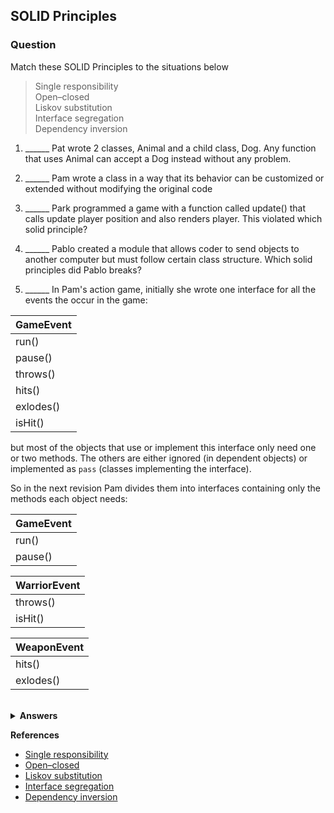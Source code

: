 ## SOLID Principles

### Question

Match these SOLID Principles to the situations below

>Single responsibility  
>Open–closed  
>Liskov substitution  
>Interface segregation  
>Dependency inversion  

1. ______ Pat wrote 2 classes, Animal and a child class, Dog. Any function that uses Animal can accept a Dog instead without any problem.

2. ______ Pam wrote a class in a way that its behavior can be customized or extended without modifying the original code

3. ______ Park programmed a game with a function called update() that calls update player position and also renders player.  This violated which solid principle?

4. ______ Pablo created a module that allows coder to send objects to another computer but must follow certain class structure. Which solid principles did Pablo breaks?

5. ______ In Pam's action game, initially she wrote one interface for all the events the occur in the game:

|GameEvent   |
|:-----------|
| run()      |
| pause()    |
| throws()   |
| hits()     |
| exlodes()  |
| isHit()    |

but most of the objects that use or implement this interface only need one or two methods.  The others are either ignored (in dependent objects) or implemented as `pass` (classes implementing the interface).

So in the next revision Pam divides them into interfaces containing only the methods each object needs:

|GameEvent   |
|:-----------|
| run()      |
| pause()    |

|WarriorEvent|
|:-----------|
| throws()   |
| isHit()    |

|WeaponEvent |
|:-----------|
| hits()     |
| exlodes()   |


<br/>
<details>
<summary><b>Answers</b></summary>

1. Liskov substitution  
2. Open–closed  
3. Single responsibility
4. Dependency inversion  
5. Interface segregation  

</details>

**References**

- [Single responsibility](https://www.youtube.com/watch?v=L2m-S0Pj_Xk)
- [Open–closed](https://www.youtube.com/watch?v=Ryhy7333mqQ)
- [Liskov substitution](https://www.youtube.com/watch?v=Mmy1EUKC_iE)
- [Interface segregation](https://www.youtube.com/watch?v=Ye1h3zKl1lg)
- [Dependency inversion](https://www.youtube.com/watch?v=qL2-5g_lJTs)
